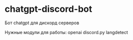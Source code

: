 # chatgpt-discord-bot
Бот chatgpt для дискорд серверов

Нужные модули для работы:
openai
discord.py
langdetect
